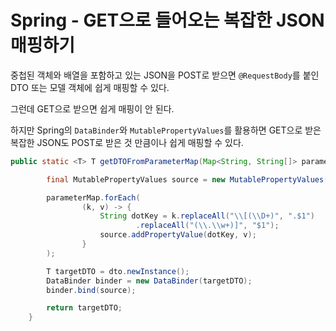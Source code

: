 # Spring - GET으로 들어오는 복잡한 JSON 매핑하기

중첩된 객체와 배열을 포함하고 있는 JSON을 POST로 받으면 `@RequestBody`를 붙인 DTO 또는 모델 객체에 쉽게 매핑할 수 있다.

그런데 GET으로 받으면 쉽게 매핑이 안 된다.

하지만 Spring의 `DataBinder`와 `MutablePropertyValues`를 활용하면 GET으로 받은 복잡한 JSON도 POST로 받은 것 만큼이나 쉽게 매핑할 수 있다.

```java
public static <T> T getDTOFromParameterMap(Map<String, String[]> parameterMap, Class<T> dto) throws IllegalAccessException, InstantiationException {

        final MutablePropertyValues source = new MutablePropertyValues();

        parameterMap.forEach(
                (k, v) -> {
                    String dotKey = k.replaceAll("\\[(\\D+)", ".$1")
                            .replaceAll("(\\.\\w+)]", "$1");
                    source.addPropertyValue(dotKey, v);
                }
        );

        T targetDTO = dto.newInstance();
        DataBinder binder = new DataBinder(targetDTO);
        binder.bind(source);

        return targetDTO;
    }
```
